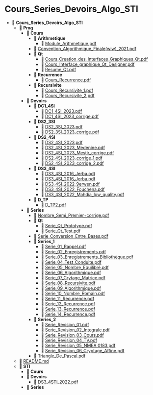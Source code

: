 # Cours_Series_Devoirs_Algo_STI
- 📂 __Cours\_Series\_Devoirs\_Algo\_STI__
   - 📂 __Prog__
     - 📂 __Cours__
       - 📂 __Arithmetique__
         - 📄 [Module\_Arithmetique.pdf](Prog/Cours/Arithmetique/Module_Arithmetique.pdf)
       - 📄 [Convention\_Algorithmique\_Finale(wiw)\_2021.pdf](Prog/Cours/Convention_Algorithmique_Finale(wiw)_2021.pdf)
       - 📂 __Qt__
         - 📄 [Cours\_Creation\_des\_Interfaces\_Graphiques\_Qt.pdf](Prog/Cours/Qt/Cours_Creation_des_Interfaces_Graphiques_Qt.pdf)
         - 📄 [Cours\_Interface\_graphique\_Qt\_Designer.pdf](Prog/Cours/Qt/Cours_Interface_graphique_Qt_Designer.pdf)
         - 📄 [Resume\_Qt.pdf](Prog/Cours/Qt/Resume_Qt.pdf)
       - 📂 __Recurrence__
         - 📄 [Cours\_Recurrence.pdf](Prog/Cours/Recurrence/Cours_Recurrence.pdf)
       - 📂 __Recursivite__
         - 📄 [Cours\_Recursivite\_1.pdf](Prog/Cours/Recursivite/Cours_Recursivite_1.pdf)
         - 📄 [Cours\_Recursivite\_2.pdf](Prog/Cours/Recursivite/Cours_Recursivite_2.pdf)
     - 📂 __Devoirs__
       - 📂 __DC1\_4SI__
         - 📄 [DC1\_4SI\_2023.pdf](Prog/Devoirs/DC1_4SI/DC1_4SI_2023.pdf)
         - 📄 [DC1\_4SI\_2023\_corrige.pdf](Prog/Devoirs/DC1_4SI/DC1_4SI_2023_corrige.pdf)
       - 📂 __DS2\_3SI__
         - 📄 [DS2\_3SI\_2023.pdf](Prog/Devoirs/DS2_3SI/DS2_3SI_2023.pdf)
         - 📄 [DS2\_3SI\_2023\_corrige.pdf](Prog/Devoirs/DS2_3SI/DS2_3SI_2023_corrige.pdf)
       - 📂 __DS2\_4SI__
         - 📄 [DS2\_4SI\_2023.pdf](Prog/Devoirs/DS2_4SI/DS2_4SI_2023.pdf)
         - 📄 [DS2\_4SI\_2023\_Medenine.pdf](Prog/Devoirs/DS2_4SI/DS2_4SI_2023_Medenine.pdf)
         - 📄 [DS2\_4SI\_2023\_Mestir\_corrige.pdf](Prog/Devoirs/DS2_4SI/DS2_4SI_2023_Mestir_corrige.pdf)
         - 📄 [DS2\_4SI\_2023\_corrige\_1.pdf](Prog/Devoirs/DS2_4SI/DS2_4SI_2023_corrige_1.pdf)
         - 📄 [DS2\_4SI\_2023\_corrige\_2.pdf](Prog/Devoirs/DS2_4SI/DS2_4SI_2023_corrige_2.pdf)
       - 📂 __DS3\_4SI__
         - 📄 [DS3\_4SI\_2016\_Jerba.odt](Prog/Devoirs/DS3_4SI/DS3_4SI_2016_Jerba.odt)
         - 📄 [DS3\_4SI\_2016\_Jerba.pdf](Prog/Devoirs/DS3_4SI/DS3_4SI_2016_Jerba.pdf)
         - 📄 [DS3\_4SI\_2022\_9erwen.pdf](Prog/Devoirs/DS3_4SI/DS3_4SI_2022_9erwen.pdf)
         - 📄 [DS3\_4SI\_2022\_Fouchena.pdf](Prog/Devoirs/DS3_4SI/DS3_4SI_2022_Fouchena.pdf)
         - 📄 [DS3\_4SI\_2022\_Mahdia\_low\_quality.pdf](Prog/Devoirs/DS3_4SI/DS3_4SI_2022_Mahdia_low_quality.pdf)
       - 📂 __D\_TP__
         - 📄 [D\_TP2.pdf](Prog/Devoirs/D_TP/D_TP2.pdf)
     - 📂 __Series__
       - 📄 [Nombre\_Semi\_Premier+corrige.pdf](Prog/Series/Nombre_Semi_Premier%2Bcorrige.pdf)
       - 📂 __Qt__
         - 📄 [Serie\_Qt\_Prototype.pdf](Prog/Series/Qt/Serie_Qt_Prototype.pdf)
         - 📄 [Serie\_Qt\_Test.pdf](Prog/Series/Qt/Serie_Qt_Test.pdf)
       - 📄 [Serie\_Conversion\_Entre\_Bases.pdf](Prog/Series/Serie_Conversion_Entre_Bases.pdf)
       - 📂 __Series\_1__
         - 📄 [Serie\_01\_Rappel.pdf](Prog/Series/Series_1/Serie_01_Rappel.pdf)
         - 📄 [Serie\_02\_Enregistrements.pdf](Prog/Series/Series_1/Serie_02_Enregistrements.pdf)
         - 📄 [Serie\_03\_Enregistrements\_Bibliothèque.pdf](Prog/Series/Series_1/Serie_03_Enregistrements_Biblioth%C3%A8que.pdf)
         - 📄 [Serie\_04\_Test\_Conduite.pdf](Prog/Series/Series_1/Serie_04_Test_Conduite.pdf)
         - 📄 [Serie\_05\_Nombre\_Equilibré.pdf](Prog/Series/Series_1/Serie_05_Nombre_Equilibr%C3%A9.pdf)
         - 📄 [Serie\_06\_Algorithmique.pdf](Prog/Series/Series_1/Serie_06_Algorithmique.pdf)
         - 📄 [Serie\_07\_Crytage\_Matrice.pdf](Prog/Series/Series_1/Serie_07_Crytage_Matrice.pdf)
         - 📄 [Serie\_08\_Recursivite.pdf](Prog/Series/Series_1/Serie_08_Recursivite.pdf)
         - 📄 [Serie\_09\_Algorithmique.pdf](Prog/Series/Series_1/Serie_09_Algorithmique.pdf)
         - 📄 [Serie\_10\_Nombre\_Romain.pdf](Prog/Series/Series_1/Serie_10_Nombre_Romain.pdf)
         - 📄 [Serie\_11\_Recurrence.pdf](Prog/Series/Series_1/Serie_11_Recurrence.pdf)
         - 📄 [Serie\_12\_Recurrence.pdf](Prog/Series/Series_1/Serie_12_Recurrence.pdf)
         - 📄 [Serie\_13\_Recurrence.pdf](Prog/Series/Series_1/Serie_13_Recurrence.pdf)
         - 📄 [Serie\_14\_Recurrence.pdf](Prog/Series/Series_1/Serie_14_Recurrence.pdf)
       - 📂 __Séries\_2__
         - 📄 [Serie\_Revision\_01.pdf](Prog/Series/Séries_2/Serie_Revision_01.pdf)
         - 📄 [Serie\_Revision\_02\_Integrale.pdf](Prog/Series/Séries_2/Serie_Revision_02_Integrale.pdf)
         - 📄 [Serie\_Revision\_03\_Cours.pdf](Prog/Series/Séries_2/Serie_Revision_03_Cours.pdf)
         - 📄 [Serie\_Revision\_04\_TV.pdf](Prog/Series/Séries_2/Serie_Revision_04_TV.pdf)
         - 📄 [Serie\_Revision\_05\_NMEA 0183.pdf](Prog/Series/Séries_2/Serie_Revision_05_NMEA%200183.pdf)
         - 📄 [Serie\_Revision\_06\_Cryptage\_Affine.pdf](Prog/Series/Séries_2/Serie_Revision_06_Cryptage_Affine.pdf)
       - 📄 [Triangle\_De\_Pascal.pdf](Prog/Series/Triangle_De_Pascal.pdf)
   - 📄 [README.md](README.md)
   - 📂 __STI__
     - 📂 __Cours__
     - 📂 __Devoirs__
       - 📄 [DS3\_4STI\_2022.pdf](STI/Devoirs/DS3_4STI_2022.pdf)
     - 📂 __Series__

